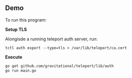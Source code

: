 ## Demo

To run this program:

**Setup TLS**

Alongisde a running teleport auth server, run:

```
tctl auth export --type=tls > /var/lib/teleport/ca.cert
```

**Execute**


```bash
go get github.com/gravitational/teleport/lib/auth
go run main.go
```

